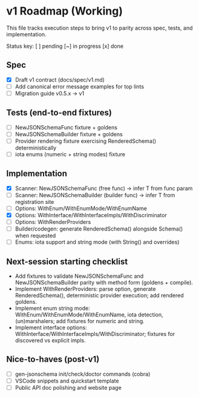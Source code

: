 # v1 Roadmap (Working)

This file tracks execution steps to bring v1 to parity across spec, tests, and implementation.

Status key: [ ] pending  [~] in progress  [x] done

## Spec
- [x] Draft v1 contract (docs/spec/v1.md)
- [ ] Add canonical error message examples for top lints
- [ ] Migration guide v0.5.x → v1

## Tests (end-to-end fixtures)
- [ ] NewJSONSchemaFunc fixture + goldens
- [ ] NewJSONSchemaBuilder fixture + goldens
- [ ] Provider rendering fixture exercising RenderedSchema() deterministically
- [ ] iota enums (numeric + string modes) fixture

## Implementation
- [x] Scanner: NewJSONSchemaFunc (free func) → infer T from func param
- [ ] Scanner: NewJSONSchemaBuilder (builder func) → infer T from registration site
- [ ] Options: WithEnum/WithEnumMode/WithEnumName
- [x] Options: WithInterface/WithInterfaceImpls/WithDiscriminator
- [ ] Options: WithRenderProviders
- [ ] Builder/codegen: generate RenderedSchema() alongside Schema() when requested
- [ ] Enums: iota support and string mode (with String() and overrides)

## Next-session starting checklist
- Add fixtures to validate NewJSONSchemaFunc and NewJSONSchemaBuilder parity with method form (goldens + compile).
- Implement WithRenderProviders: parse option, generate RenderedSchema(), deterministic provider execution; add rendered goldens.
- Implement enum string mode: WithEnum/WithEnumMode/WithEnumName, iota detection, (un)marshalers; add fixtures for numeric and string.
- Implement interface options: WithInterface/WithInterfaceImpls/WithDiscriminator; fixtures for discovered vs explicit impls.

## Nice-to-haves (post-v1)
- [ ] gen-jsonschema init/check/doctor commands (cobra)
- [ ] VSCode snippets and quickstart template
- [ ] Public API doc polishing and website page
